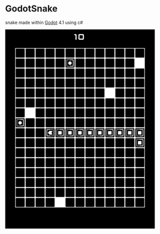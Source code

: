 # GodotSnake
snake made within [Godot](https://godotengine.org/) 4.1 using c#

![Alt text](./info/screenshot.png "screenshot")